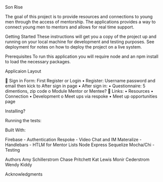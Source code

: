 Son Rise

The goal of this project is to provide resources and connections to young men through the access of mentorship.  The applications provides a way to connect young men to mentors and allows for real time support.  

Getting Started
These instructions will get you a copy of the project up and running on your local machine for development and testing purposes. See deployment for notes on how to deploy the project on a live system.

Prerequisites
To run this application you will require node and an npm install to load the necessary packages.

Applicaion Layout

	Sign in Form: First Register or Login
•	Register: Username password and email then kick to After sign in page
•	After sign in: 
•   Questionnaire: 5 dimentions, zip code
o	Module Mentor or Mentee?
	Links:
•	Resources
•	Connection
•   Development
o	Meet ups via respoke
•	Meet up opportunities page

Installing?

Running the tests:


Built With:

Firebase - Authentication
Respoke - Video Chat and IM
Materalize - 
Handlebars - HTLM for Mentor Lists
Node
Express
Sequelize
Mocha/Chi - Testing

Authors
Amy Schillerstrom
Chase Pritchett
Kat Lewis
Monir Cederstrom
Wendy Kiddy

Acknowledgments
